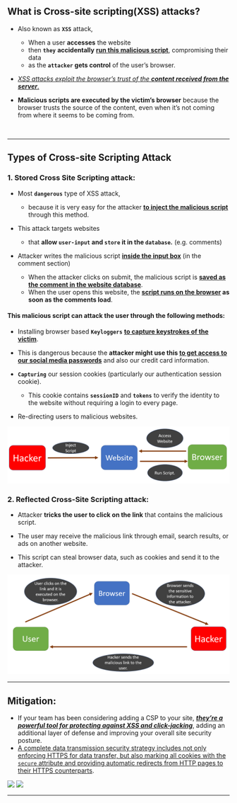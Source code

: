 
## What is Cross-site scripting(XSS) attacks?
- Also known as **`XSS`** attack, 
  - When a user **accesses** the website 
  - then **`they`** **accidentally** <ins>**run this malicious script**</ins>, compromising their data 
  - as the **`attacker` gets control** of the user’s browser.

- <ins>_XSS attacks exploit the browser’s trust of the **content received from the server**_.</ins>

- **Malicious scripts are executed by the victim’s browser** because the browser trusts the source of the content, even when it’s not coming from where it seems to be coming from.
<br/>


-----

## Types of Cross-site Scripting Attack

### 1. Stored Cross Site Scripting attack:

- Most **`dangerous`** type of XSS attack, 
  - because it is very easy for the attacker <ins>**to inject the malicious script**</ins> through this method.

- This attack targets websites 
  - that **allow `user-input` and `store` it in the `database`.** (e.g. comments)

- Attacker writes the malicious script <ins>**inside the input box**</ins> (in the comment section)
  - When the attacker clicks on submit, the malicious script is <ins>**saved as the comment in the website database**</ins>.
  - When the user opens this website, the <ins>**script runs on the browser</ins> as soon as the comments load**.

#### This malicious script can attack the user through the following methods:

- Installing browser based **`Keyloggers`** <ins>**to capture keystrokes of the victim**</ins>.

- This is dangerous because the **attacker might use this <ins>to get access to our social media passwords**</ins> and also our credit card information.

- **`Capturing`** our session cookies (particularly our authentication session cookie). 
  - This cookie contains **`sessionID`** and **`tokens`** to verify the identity to the website without requiring a login to every page.

- Re-directing users to malicious websites.

<img src="../_imagesUsed//Stored_XSS_attack.png">



### 2. Reflected Cross-Site Scripting attack:

- Attacker **tricks the user to click on the link** that contains the malicious script.

- The user may receive the malicious link through email, search results, or ads on another website.

- This script can steal browser data, such as cookies and send it to the attacker.

<img src="../_imagesUsed/reflected-XSS-attack.png">

----

## Mitigation:
- If your team has been considering adding a CSP to your site, <ins>**_they’re a powerful tool for protecting against XSS and click-jacking_**</ins>, adding an additional layer of defense and improving your overall site security posture.
- <ins>A complete data transmission security strategy includes not only enforcing HTTPS for data transfer, but also marking all cookies with the `secure` attribute and providing automatic redirects from HTTP pages to their HTTPS counterparts</ins>.

<img src="https://miro.medium.com/v2/resize:fit:720/format:webp/1*aztfUE9iCcpVki4U0UuG1g.png">

<img src="https://miro.medium.com/v2/resize:fit:786/format:webp/1*O6NcRbLBITuOoIO9ZLiEtA.png">

---